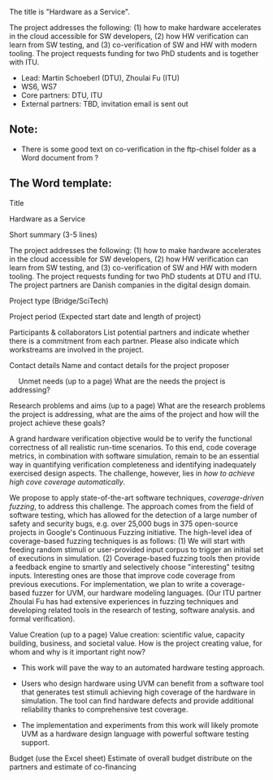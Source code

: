 
The title is "Hardware as a Service".

The project addresses the following: (1) how to make hardware accelerates in the cloud accessible for SW developers, (2) how HW verification can learn from SW testing, and (3) co-verification of SW and HW with modern tooling. The project requests funding for two PhD students and is together with ITU.

 * Lead: Martin Schoeberl (DTU), Zhoulai Fu (ITU)
 * WS6, WS7
 * Core partners: DTU, ITU
 * External partners: TBD, invitation email is sent out


## Note:

 * There is some good text on co-verification in the ftp-chisel folder as a Word document from ?


## The Word template:

Title

Hardware as a Service

Short summary (3-5 lines)


The project addresses the following: (1) how to make hardware accelerates in the cloud accessible for SW developers, (2) how HW verification can learn from SW testing, and (3) co-verification of SW and HW with modern tooling. The project requests funding for two PhD students at DTU and ITU. The project partners are Danish companies in the digital design domain.


Project type (Bridge/SciTech)





Project period (Expected start date and length of project)




Participants & collaborators
List potential partners and indicate whether there is a commitment from each partner. Please also indicate which workstreams are involved in the project.





Contact details
Name and contact details for the project proposer

 
Unmet needs (up to a page) 
What are the needs the project is addressing?


Research problems and aims (up to a page)
What are the research problems the project is addressing, what are the aims of the project and how will the project achieve these goals?




<!---Research problems and aims from Zhoulai(ITU) starts--->

A grand hardware verification objective would be to verify the functional correctness of all realistic run-time scenarios. To this end, code coverage metrics, in combination with software simulation, remain to be an essential way in quantifying verification completeness and identifying inadequately exercised design aspects. The challenge, however, lies in *how to achieve high cove coverage automatically*.

We propose to apply state-of-the-art software techniques, *coverage-driven fuzzing*, to address this challenge. The approach comes from the field of software testing, which has allowed for the detection of a large number of safety and security bugs, e.g. over 25,000 bugs in 375 open-source projects in Google's Continuous Fuzzing initiative. The high-level idea of coverage-based fuzzing techniques is as follows: (1) We will start with feeding random stimuli or user-provided input corpus to trigger an initial set of executions in simulation. (2) Coverage-based fuzzing tools then provide a feedback engine to smartly and selectively choose "interesting" tesitng inputs. Interesting ones are those that improve code coverage from previous executions. For implementation, we plan to write a coverage-based fuzzer for UVM, our hardware modeling languages. (Our ITU partner Zhoulai Fu has had extensive experiences in fuzzing techniques and developing related tools in the research of testing, software analysis. and formal verification). 

<!---Research problems and aims from Zhoulai(ITU) ends--->




Value Creation (up to a page)
Value creation: scientific value, capacity building, business, and societal value. How is the project creating value, for whom and why is it important right now?  


<!---Value creation from Zhoulai(ITU) starts--->

- This work will pave the way to an automated hardware testing approach.

- Users who design hardware using UVM can benefit from a software tool that generates test stimuli achieving high coverage of the hardware in simulation. The tool can find hardware defects and provide additional reliability thanks to comprehensive test coverage.

- The implementation and experiments from this work will likely promote UVM as a hardware design language with powerful software testing support.

<!---Value creation from Zhoulai(ITU) end--->


Budget (use the Excel sheet)
Estimate of overall budget distribute on the partners and estimate of co-financing



